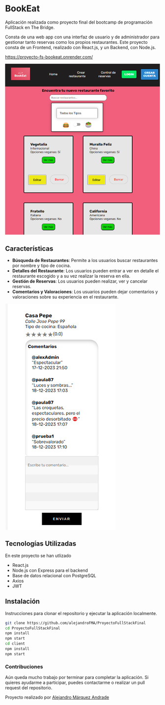 # BookEat 

Aplicación realizada como proyecto final del bootcamp de programación FullStack en The Bridge. 

Consta de una web app con una interfaz de usuario y de administrador para gestionar tanto reservas como los propios restaurantes. Este proyecto consta de un Frontend, realizado con React.js, y un Backend, con Node.js.

https://proyecto-fs-bookeat.onrender.com/

![Alt text](image-3.png)

## Características


- **Búsqueda de Restaurantes**: Permite a los usuarios buscar restaurantes por nombre y tipo de cocina.
- **Detalles del Restaurante**: Los usuarios pueden entrar a ver en detalle el restaurante escogido y a su vez realizar la reserva en ella.
- **Gestión de Reservas**: Los usuarios pueden realizar, ver y cancelar reservas.
- **Comentarios y Valoraciones**: Los usuarios pueden dejar comentarios y valoraciones sobre su experiencia en el restaurante.

![Alt text](image.png)

## Tecnologías Utilizadas


En este proyecto se han utlizado
- React.js
- Node.js con Express para el backend
- Base de datos relacional con PostgreSQL
- Axios
- JWT

## Instalación


Instrucciones para clonar el repositorio y ejecutar la aplicación localmente.

```bash
git clone https://github.com/alejandroFMA/ProyectoFullStackFinal
cd ProyectoFullStackFinal
npm install
npm start
cd client
npm install
npm start


```

### Contribuciones

Aún queda mucho trabajo por terminar para completar la aplicación. Si quieres ayudarme a participar, puedes contactarme o realizar un pull request del repositorio.

Proyecto realizado por [Alejandro Márquez Andrade](https://github.com/alejandroFMA)